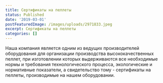```yaml
---
title: Сертификаты на пеллеты
status: Published
date: '2019-03-01'
postFeaturedImage: /images/uploads/2971833.jpeg
excerpt: Сертификаты на пеллеты
categories: []
---
```

Наша компания является одним из ведущих производителей оборудования для организации производства высококачественных пеллет, при изготовлении которых выдерживаются все необходимые нормы и требования технологического процесса, экологические и нормативные показатели, а свидетельство тому - сертификаты на пеллеты, производимые на нашем оборудовании.
